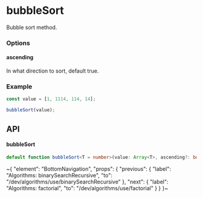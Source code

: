 
# bubbleSort

Bubble sort method.

### Options

#### ascending

In what direction to sort, default true.

### Example

```ts
const value = [1, 1114, 114, 14];

bubbleSort(value);
```

## API

#### bubbleSort

```ts
default function bubbleSort<T = number>(value: Array<T>, ascending?: boolean): Array<T>;
```


~{
  "element": "BottomNavigation",
  "props": {
    "previous": {
      "label": "Algorithms: binarySearchRecursive",
      "to": "/dev/algorithms/use/binarySearchRecursive"
    },
    "next": {
      "label": "Algorithms: factorial",
      "to": "/dev/algorithms/use/factorial"
    }
  }
}~
